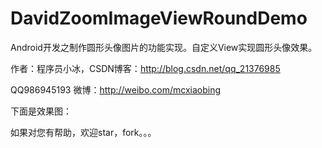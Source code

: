 # DavidZoomImageViewRoundDemo
Android开发之制作圆形头像图片的功能实现。自定义View实现圆形头像效果。

作者：程序员小冰，CSDN博客：http://blog.csdn.net/qq_21376985

QQ986945193 微博：http://weibo.com/mcxiaobing

下面是效果图：

如果对您有帮助，欢迎star，fork。。。

